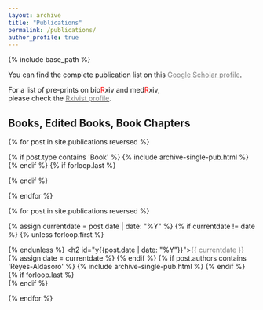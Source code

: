 ```yaml
---
layout: archive
title: "Publications"
permalink: /publications/
author_profile: true
---
```

{% include base_path %}


You can find the complete publication list on this <a href="https://scholar.google.co.uk/citations?hl=en&user=DLbXRxoAAAAJ&view_op=list_works">
<span style="color:gray">Google Scholar profile</span></a>.

For a list of pre-prints on   bio<font color="red">R</font>xiv and med<font color="red">R</font>xiv,    
please check the <a href="https://rxivist.org/authors/317101"> <span style="color:gray">Rxivist profile</span></a>.

<h2> Books, Edited Books, Book Chapters</h2>

<ul style="margin:0;padding:0">
{% for post in site.publications reversed %}

  {% if post.type contains 'Book' %}
    {% include archive-single-pub.html %}
  {% endif %}
  {% if forloop.last %}</ul>{% endif %}

{% endfor %}


<ul style="margin:0;padding:0">
{% for post in site.publications reversed %}

  {% assign currentdate = post.date | date: "%Y" %}
  {% if currentdate != date %}
    {% unless forloop.first %}</ul>{% endunless %}
    <h2 id="y{{post.date | date: "%Y"}}"><span style="color:gray">{{ currentdate }}</span></h2>
    <ul style="margin:0;padding:0">
    {% assign date = currentdate %}
  {% endif %}
  {% if post.authors contains 'Reyes-Aldasoro' %}
    {% include archive-single-pub.html %}
  {% endif %}
  {% if forloop.last %}</ul>{% endif %}

{% endfor %}
